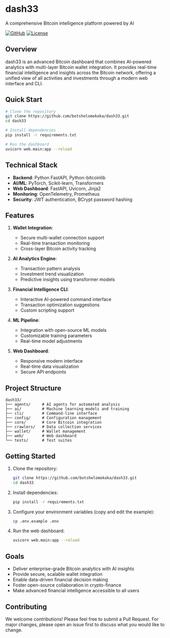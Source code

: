 # dash33
A comprehensive Bitcoin intelligence platform powered by AI

[![GitHub](https://img.shields.io/badge/GitHub-dash33-blue?style=flat&logo=github)](https://github.com/botshelomokoka/dash33/)
[![License](https://img.shields.io/badge/License-MIT-green.svg)](https://github.com/botshelomokoka/dash33/blob/main/LICENSE)

## Overview
dash33 is an advanced Bitcoin dashboard that combines AI-powered analytics with multi-layer Bitcoin wallet integration. It provides real-time financial intelligence and insights across the Bitcoin network, offering a unified view of all activities and investments through a modern web interface and CLI.

## Quick Start
```bash
# Clone the repository
git clone https://github.com/botshelomokoka/dash33.git
cd dash33

# Install dependencies
pip install -r requirements.txt

# Run the dashboard
uvicorn web.main:app --reload
```

## Technical Stack
- **Backend**: Python FastAPI, Python-bitcoinlib
- **AI/ML**: PyTorch, Scikit-learn, Transformers
- **Web Dashboard**: FastAPI, Uvicorn, Jinja2
- **Monitoring**: OpenTelemetry, Prometheus
- **Security**: JWT authentication, BCrypt password hashing

## Features
1. **Wallet Integration**: 
   - Secure multi-wallet connection support
   - Real-time transaction monitoring
   - Cross-layer Bitcoin activity tracking

2. **AI Analytics Engine**:
   - Transaction pattern analysis
   - Investment trend visualization
   - Predictive insights using transformer models

3. **Financial Intelligence CLI**: 
   - Interactive AI-powered command interface
   - Transaction optimization suggestions
   - Custom scripting support

4. **ML Pipeline**:
   - Integration with open-source ML models
   - Customizable training parameters
   - Real-time model adjustments

5. **Web Dashboard**:
   - Responsive modern interface
   - Real-time data visualization
   - Secure API endpoints

## Project Structure
```
dash33/
├── agents/     # AI agents for automated analysis
├── ai/         # Machine learning models and training
├── cli/        # Command-line interface
├── config/     # Configuration management
├── core/       # Core Bitcoin integration
├── crawlers/   # Data collection services
├── wallet/     # Wallet management
├── web/        # Web dashboard
└── tests/      # Test suites
```

## Getting Started
1. Clone the repository:
   ```bash
   git clone https://github.com/botshelomokoka/dash33.git
   cd dash33
   ```
2. Install dependencies:
   ```bash
   pip install -r requirements.txt
   ```
3. Configure your environment variables (copy and edit the example):
   ```bash
   cp .env.example .env
   ```
4. Run the web dashboard:
   ```bash
   uvicorn web.main:app --reload
   ```

## Goals
- Deliver enterprise-grade Bitcoin analytics with AI insights
- Provide secure, scalable wallet integration
- Enable data-driven financial decision making
- Foster open-source collaboration in crypto-finance
- Make advanced financial intelligence accessible to all users

## Contributing
We welcome contributions! Please feel free to submit a Pull Request. For major changes, please open an issue first to discuss what you would like to change.
